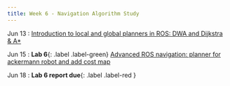 ```yaml
---
title: Week 6 - Navigation Algorithm Study
---
```


Jun 13
: [Introduction to local and global planners in ROS: DWA and Dijkstra & A*](#)

Jun 15
: **Lab 6**{: .label .label-green} [Advanced ROS navigation: planner for ackermann robot and add cost map](#)

Jun 18
: **Lab 6 report due**{: .label .label-red }
